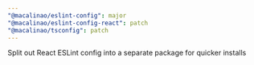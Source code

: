 ```yaml
---
"@macalinao/eslint-config": major
"@macalinao/eslint-config-react": patch
"@macalinao/tsconfig": patch
---
```


Split out React ESLint config into a separate package for quicker installs
